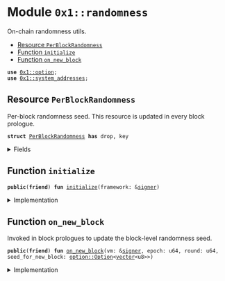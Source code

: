 
<a id="0x1_randomness"></a>

# Module `0x1::randomness`

On-chain randomness utils.


-  [Resource `PerBlockRandomness`](#0x1_randomness_PerBlockRandomness)
-  [Function `initialize`](#0x1_randomness_initialize)
-  [Function `on_new_block`](#0x1_randomness_on_new_block)


<pre><code><b>use</b> <a href="../../aptos-stdlib/../move-stdlib/doc/option.md#0x1_option">0x1::option</a>;
<b>use</b> <a href="system_addresses.md#0x1_system_addresses">0x1::system_addresses</a>;
</code></pre>



<a id="0x1_randomness_PerBlockRandomness"></a>

## Resource `PerBlockRandomness`

Per-block randomness seed.
This resource is updated in every block prologue.


<pre><code><b>struct</b> <a href="randomness.md#0x1_randomness_PerBlockRandomness">PerBlockRandomness</a> <b>has</b> drop, key
</code></pre>



<details>
<summary>Fields</summary>


<dl>
<dt>
<code>epoch: u64</code>
</dt>
<dd>

</dd>
<dt>
<code>round: u64</code>
</dt>
<dd>

</dd>
<dt>
<code>seed: <a href="../../aptos-stdlib/../move-stdlib/doc/option.md#0x1_option_Option">option::Option</a>&lt;<a href="../../aptos-stdlib/../move-stdlib/doc/vector.md#0x1_vector">vector</a>&lt;u8&gt;&gt;</code>
</dt>
<dd>

</dd>
</dl>


</details>

<a id="0x1_randomness_initialize"></a>

## Function `initialize`



<pre><code><b>public</b>(<b>friend</b>) <b>fun</b> <a href="randomness.md#0x1_randomness_initialize">initialize</a>(framework: &<a href="../../aptos-stdlib/../move-stdlib/doc/signer.md#0x1_signer">signer</a>)
</code></pre>



<details>
<summary>Implementation</summary>


<pre><code><b>public</b>(<b>friend</b>) <b>fun</b> <a href="randomness.md#0x1_randomness_initialize">initialize</a>(framework: &<a href="../../aptos-stdlib/../move-stdlib/doc/signer.md#0x1_signer">signer</a>) {
    <a href="system_addresses.md#0x1_system_addresses_assert_aptos_framework">system_addresses::assert_aptos_framework</a>(framework);
    <b>move_to</b>(framework, <a href="randomness.md#0x1_randomness_PerBlockRandomness">PerBlockRandomness</a> {
        epoch: 0,
        round: 0,
        seed: <a href="../../aptos-stdlib/../move-stdlib/doc/option.md#0x1_option_none">option::none</a>(),
    });
}
</code></pre>



</details>

<a id="0x1_randomness_on_new_block"></a>

## Function `on_new_block`

Invoked in block prologues to update the block-level randomness seed.


<pre><code><b>public</b>(<b>friend</b>) <b>fun</b> <a href="randomness.md#0x1_randomness_on_new_block">on_new_block</a>(vm: &<a href="../../aptos-stdlib/../move-stdlib/doc/signer.md#0x1_signer">signer</a>, epoch: u64, round: u64, seed_for_new_block: <a href="../../aptos-stdlib/../move-stdlib/doc/option.md#0x1_option_Option">option::Option</a>&lt;<a href="../../aptos-stdlib/../move-stdlib/doc/vector.md#0x1_vector">vector</a>&lt;u8&gt;&gt;)
</code></pre>



<details>
<summary>Implementation</summary>


<pre><code><b>public</b>(<b>friend</b>) <b>fun</b> <a href="randomness.md#0x1_randomness_on_new_block">on_new_block</a>(vm: &<a href="../../aptos-stdlib/../move-stdlib/doc/signer.md#0x1_signer">signer</a>, epoch: u64, round: u64, seed_for_new_block: Option&lt;<a href="../../aptos-stdlib/../move-stdlib/doc/vector.md#0x1_vector">vector</a>&lt;u8&gt;&gt;) <b>acquires</b> <a href="randomness.md#0x1_randomness_PerBlockRandomness">PerBlockRandomness</a> {
    <a href="system_addresses.md#0x1_system_addresses_assert_vm">system_addresses::assert_vm</a>(vm);
    <b>let</b> <a href="randomness.md#0x1_randomness">randomness</a> = <b>borrow_global_mut</b>&lt;<a href="randomness.md#0x1_randomness_PerBlockRandomness">PerBlockRandomness</a>&gt;(@aptos_framework);
    <a href="randomness.md#0x1_randomness">randomness</a>.epoch = epoch;
    <a href="randomness.md#0x1_randomness">randomness</a>.round = round;
    <a href="randomness.md#0x1_randomness">randomness</a>.seed = seed_for_new_block;
}
</code></pre>



</details>


[move-book]: https://aptos.dev/move/book/SUMMARY
